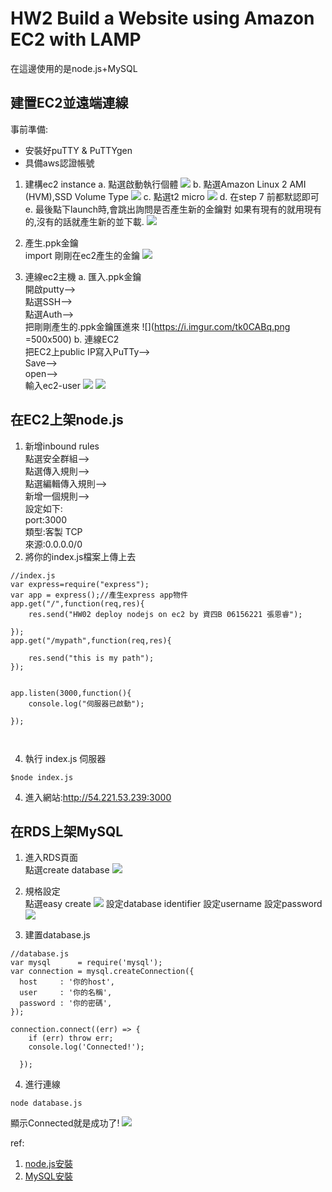 
# HW2 Build a Website using Amazon EC2 with LAMP
在這邊使用的是node.js+MySQL




## 建置EC2並遠端連線

事前準備:
* 安裝好puTTY & PuTTYgen
*  具備aws認證帳號





1. 建構ec2 instance
a. 點選啟動執行個體
![](https://i.imgur.com/lk6XIqC.png)
b. 點選Amazon Linux 2 AMI (HVM),SSD Volume Type 
![](https://i.imgur.com/uktphBJ.png)
c. 點選t2 micro
![](https://i.imgur.com/m3eCsi8.png)
d. 在step 7 前都默認即可
e. 最後點下launch時,會跳出詢問是否產生新的金鑰對
如果有現有的就用現有的,沒有的話就產生新的並下載.
![](https://i.imgur.com/oXZ9pF1.png)

2. 產生.ppk金鑰 <br>
import 剛剛在ec2產生的金鑰
![](https://i.imgur.com/l5A60u5.png)


3. 連線ec2主機
a. 匯入.ppk金鑰 <br>
開啟putty--> <br>
點選SSH--> <br>
點選Auth--> <br>
把剛剛產生的.ppk金鑰匯進來
![](https://i.imgur.com/tk0CABq.png =500x500)
b. 連線EC2 <br>
把EC2上public IP寫入PuTTy--> <br>
Save--> <br>
open--> <br>
輸入ec2-user
![](https://i.imgur.com/fiVo6Vp.png)
![](https://i.imgur.com/5NGWUhg.png)




## 在EC2上架node.js

1. 新增inbound rules <br>
點選安全群組--> <br>
點選傳入規則--> <br>
點選編輯傳入規則--> <br>
新增一個規則--> <br>
設定如下: <br>
port:3000 <br>
類型:客製 TCP <br>
來源:0.0.0.0/0 <br>
2. 將你的index.js檔案上傳上去
```=js
//index.js
var express=require("express");
var app = express();//產生express app物件
app.get("/",function(req,res){
	res.send("HW02 deploy nodejs on ec2 by 資四B 06156221 張恩睿");
	
});
app.get("/mypath",function(req,res){
	
	res.send("this is my path");
});


app.listen(3000,function(){
	console.log("伺服器已啟動");
	
});



```
4. 執行 index.js 伺服器
```
$node index.js
```
4. 進入網站:http://54.221.53.239:3000

## 在RDS上架MySQL


1. 進入RDS頁面 <br>
點選create database
![](https://i.imgur.com/RCbKTVR.png)

2. 規格設定 <br>
點選easy create
![](https://i.imgur.com/D6y2Ked.png)
設定database identifier
設定username
設定password
![](https://i.imgur.com/vpcCIwU.png)

3. 建置database.js

```=js
//database.js
var mysql      = require('mysql');
var connection = mysql.createConnection({
  host     : '你的host',
  user     : '你的名稱',
  password : '你的密碼',
});

connection.connect((err) => {
    if (err) throw err;
    console.log('Connected!');
    
  });

```

4. 進行連線
```
node database.js
```
顯示Connected就是成功了!
![](https://i.imgur.com/aM9FC0P.png)




ref:
1. [node.js安裝](https://learningsky.io/aws-ec2-ubuntu-vm-install-nvm-nodejs-express/)
2. [MySQL安裝](https://stackabuse.com/using-aws-rds-with-node-js-and-express-js/)
